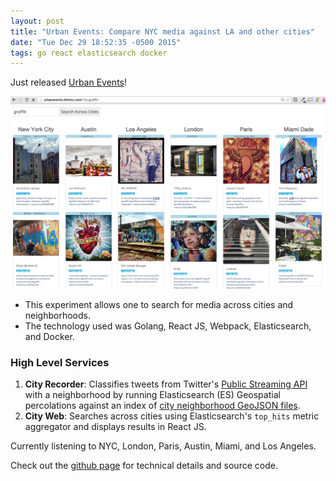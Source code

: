 ```yaml
---
layout: post
title: "Urban Events: Compare NYC media against LA and other cities"
date: "Tue Dec 29 18:52:35 -0500 2015"
tags: go react elasticsearch docker
---
```


Just released [Urban Events](http://urbanevents.dimroc.com/?q=tattoos)!

![Urban Events](/public/images/UrbanEvents.jpg)

* This experiment allows one to search for media across cities and neighborhoods.
* The technology used was Golang, React JS, Webpack, Elasticsearch, and Docker.


### High Level Services

1. **City Recorder**: Classifies tweets from Twitter's [Public Streaming API](https://dev.twitter.com/streaming/reference/post/statuses/filter)
with a neighborhood by running Elasticsearch (ES) Geospatial percolations against an index of
[city neighborhood GeoJSON files](https://github.com/dimroc/neighborhoods).
2. **City Web**: Searches across cities using Elasticsearch's `top_hits` metric aggregator and displays results in React JS.

Currently listening to NYC, London, Paris, Austin, Miami, and Los Angeles.

Check out the [github page](https://github.com/dimroc/urbanevents) for technical details and source code.

